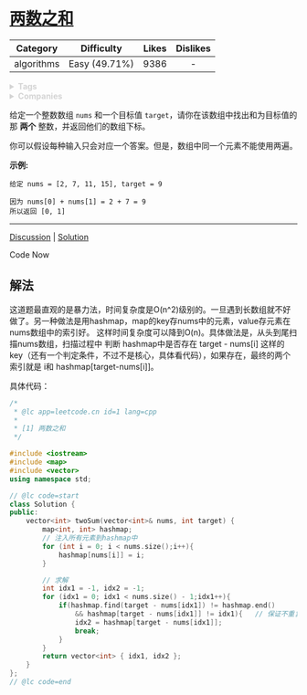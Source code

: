 # [两数之和](https://leetcode-cn.com/problems/two-sum/description/)

|  Category  |  Difficulty   | Likes | Dislikes |
| :--------: | :-----------: | :---: | :------: |
| algorithms | Easy (49.71%) | 9386  |    -     |

<details style="color: rgb(212, 212, 212); font-family: -apple-system, BlinkMacSystemFont, &quot;Segoe WPC&quot;, &quot;Segoe UI&quot;, system-ui, Ubuntu, &quot;Droid Sans&quot;, sans-serif, &quot;Microsoft Yahei UI&quot;; font-size: 14px; font-style: normal; font-variant-ligatures: normal; font-variant-caps: normal; font-weight: 400; letter-spacing: normal; orphans: 2; text-align: start; text-indent: 0px; text-transform: none; white-space: normal; widows: 2; word-spacing: 0px; -webkit-text-stroke-width: 0px; text-decoration-style: initial; text-decoration-color: initial;"><summary><strong>Tags</strong></summary></details>

<details style="color: rgb(212, 212, 212); font-family: -apple-system, BlinkMacSystemFont, &quot;Segoe WPC&quot;, &quot;Segoe UI&quot;, system-ui, Ubuntu, &quot;Droid Sans&quot;, sans-serif, &quot;Microsoft Yahei UI&quot;; font-size: 14px; font-style: normal; font-variant-ligatures: normal; font-variant-caps: normal; font-weight: 400; letter-spacing: normal; orphans: 2; text-align: start; text-indent: 0px; text-transform: none; white-space: normal; widows: 2; word-spacing: 0px; -webkit-text-stroke-width: 0px; text-decoration-style: initial; text-decoration-color: initial;"><summary><strong>Companies</strong></summary></details>

给定一个整数数组 `nums` 和一个目标值 `target`，请你在该数组中找出和为目标值的那 **两个** 整数，并返回他们的数组下标。

你可以假设每种输入只会对应一个答案。但是，数组中同一个元素不能使用两遍。

 

**示例:**

```
给定 nums = [2, 7, 11, 15], target = 9

因为 nums[0] + nums[1] = 2 + 7 = 9
所以返回 [0, 1]
```

------

[Discussion](https://leetcode-cn.com/problems/two-sum/comments/) | [Solution](https://leetcode-cn.com/problems/two-sum/solution/)

Code Now

## 解法

这道题最直观的是暴力法，时间复杂度是O(n^2)级别的。一旦遇到长数组就不好做了。另一种做法是用hashmap，map的key存nums中的元素，value存元素在nums数组中的索引好。 这样时间复杂度可以降到O(n)。具体做法是，从头到尾扫描nums数组，扫描过程中 判断 hashmap中是否存在 target - nums[i] 这样的key（还有一个判定条件，不过不是核心，具体看代码），如果存在，最终的两个索引就是 i和 hashmap[target-nums[i]]。

具体代码：

```c++
/*
 * @lc app=leetcode.cn id=1 lang=cpp
 *
 * [1] 两数之和
 */

#include <iostream>
#include <map>
#include <vector>
using namespace std;

// @lc code=start
class Solution {
public:
    vector<int> twoSum(vector<int>& nums, int target) {
        map<int, int> hashmap;
        // 注入所有元素到hashmap中
        for (int i = 0; i < nums.size();i++){
            hashmap[nums[i]] = i;
        }

        // 求解
        int idx1 = -1, idx2 = -1;
        for (idx1 = 0; idx1 < nums.size() - 1;idx1++){
            if(hashmap.find(target - nums[idx1]) != hashmap.end()
                && hashmap[target - nums[idx1]] != idx1){	// 保证不重复使用一个idx
                idx2 = hashmap[target - nums[idx1]];
                break;
            }
        }
        return vector<int> { idx1, idx2 };
    }
};
// @lc code=end

```


